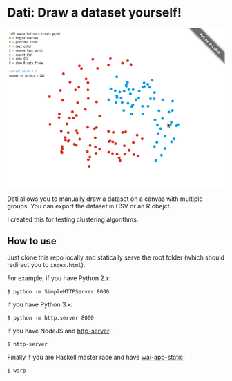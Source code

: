 Dati: Draw a dataset yourself!
==============================

![](screenshot.png)


Dati allows you to manually draw a dataset on a canvas with multiple groups.
You can export the dataset in CSV or an R obejct.

I created this for testing clustering algorithms.

How to use
----------

Just clone this repo locally and statically serve the root folder (which should redirect
you to `index.html`).

For example, if you have Python 2.x:

    $ python -m SimpleHTTPServer 8000
    
If you have Python 3.x:

    $ python -m http.server 8000
    
If you have NodeJS and [http-server](https://github.com/indexzero/http-server):

    $ http-server

Finally if you are Haskell master race and have [wai-app-static](https://hackage.haskell.org/package/wai-app-static):

    $ warp
